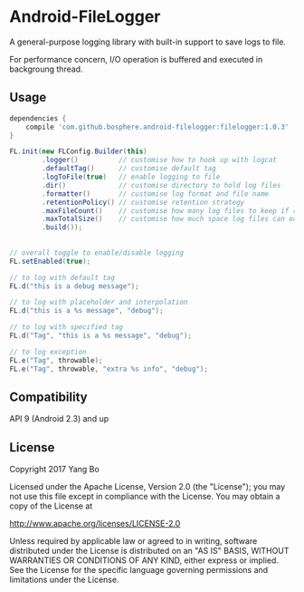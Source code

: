
Android-FileLogger
============================

A general-purpose logging library with built-in support to save logs to file.

For performance concern, I/O operation is buffered and executed in backgroung thread.


Usage
-----
```gradle
dependencies {
    compile 'com.github.bosphere.android-filelogger:filelogger:1.0.3'
}
```

```java
FL.init(new FLConfig.Builder(this)
        .logger()          // customise how to hook up with logcat
        .defaultTag()      // customise default tag
        .logToFile(true)   // enable logging to file
        .dir()             // customise directory to hold log files
        .formatter()       // customise log format and file name
        .retentionPolicy() // customise retention strategy
        .maxFileCount()    // customise how many log files to keep if retention by file count
        .maxTotalSize()    // customise how much space log files can occupy if retention by total size
        .build());
        
        
// overall toggle to enable/disable logging
FL.setEnabled(true);

// to log with default tag
FL.d("this is a debug message");

// to log with placeholder and interpolation
FL.d("this is a %s message", "debug");

// to log with specified tag
FL.d("Tag", "this is a %s message", "debug");

// to log exception
FL.e("Tag", throwable);
FL.e("Tag", throwable, "extra %s info", "debug");

```

Compatibility
-------------

API 9 (Android 2.3) and up

License
-------

Copyright 2017 Yang Bo

Licensed under the Apache License, Version 2.0 (the "License");
you may not use this file except in compliance with the License.
You may obtain a copy of the License at

   http://www.apache.org/licenses/LICENSE-2.0

Unless required by applicable law or agreed to in writing, software
distributed under the License is distributed on an "AS IS" BASIS,
WITHOUT WARRANTIES OR CONDITIONS OF ANY KIND, either express or implied.
See the License for the specific language governing permissions and
limitations under the License.
